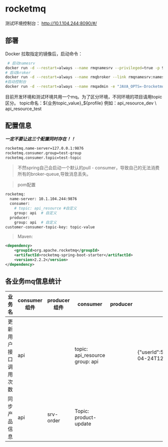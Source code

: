 # rocketmq

测试环境控制台：
http://10.1.104.244:8090/#/

## 部署

Docker 拉取指定的镜像后，启动命令：

```bash
 # 启动namesrv
docker run -d --restart=always --name rmqnamesrv --privileged=true -p 9876:9876  -v /home/rocketmq/nameserver/logs:/root/logs -v /home/rocketmq/nameserver/store:/root/store -e "MAX_POSSIBLE_HEAP=100000000" apache/rocketmq:4.9.0 sh mqnamesrv
# 启动broker
docker run -d --restart=always --name rmqbroker --link rmqnamesrv:namesrv -p 10911:10911 -p 10909:10909 --privileged=true -v /home/rocketmq/data/broker/logs:/root/logs -v /home/rocketmq/data/broker/store:/root/store -v /home/rocketmq/broker.conf:/home/rocketmq/broker.conf -e "NAMESRV_ADDR=namesrv:9876" -e "MAX_POSSIBLE_HEAP=200000000" apache/rocketmq:4.9.0 sh mqbroker -c /home/rocketmq/broker.conf
#启动控制台
docker run -d --restart=always --name rmqadmin -e "JAVA_OPTS=-Drocketmq.namesrv.addr=10.1.104.244:9876 -Dcom.rocketmq.sendMessageWithVIPChannel=false" -p 8090:8080 pangliang/rocketmq-console-ng
```

目前开发环境和测试环境共用一个mq。为了区分环境，不同环境的项目请用topic区分。
topic命名：${业务topic_value}_${profile}
例如：api_resource_dev \ api_resource_test

## 配置信息

***一定不要让这三个配置同时存在！！***

```bash
rocketmq.name-server=127.0.0.1:9876
rocketmq.consumer.group=test-group
rocketmq.consumer.topic=test-topic
```

>不然spring自己会启动一个默认的pull - consumer，导致自己的无法消费所有的broker-queue,导致消息丢失。

> pom配置

```bash
rocketmq:
  name-server: 10.1.104.244:9876
  consumer:
    # topic: api_resource #自定义
    group: api  # 自定义
  producer:
    group: api  # 自定义
customer-consumer-topic-key: topic-value
```

> Maven:

```xml
<dependency>
    <groupId>org.apache.rocketmq</groupId>
    <artifactId>rocketmq-spring-boot-starter</artifactId>
    <version>2.2.2</version>
</dependency>
```

## 各业务mq信息统计

| 业务名  | consumer组件 | producer组件 | consumer  | producer | 参数 | 对接人|
| ------| ----------| -------- | ------- | -------- | ------- | ---------- |
| 更新用户接口调用次数 | api   |    | topic: api_resource group: api |     | {"userId":54,"productId":1,"apiDayCount":2,"apiMaxQps":1,"expireTime":"2023-04-24T12:00:00"} | 消费者：刘乐 生产者：檀皓 |
| 同步产品信息    | api | srv-order  | Topic: product-update  |  |   |     |

